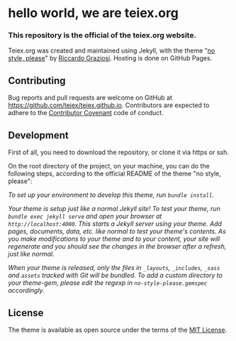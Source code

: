 # hello world, we are teiex.org
### This repository is the official of the teiex.org website.
Teiex.org was created and maintained using Jekyll, with the theme "<a href="https://github.com/riggraz/no-style-please">no style, please</a>" by <a href="https://github.com/riggraz">Riccardo Graziosi</a>. Hosting is done on GitHub Pages.

## Contributing

Bug reports and pull requests are welcome on GitHub at https://github.com/teiex/teiex.github.io. Contributors are expected to adhere to the [Contributor Covenant](http://contributor-covenant.org) code of conduct.

## Development

First of all, you need to download the repository, or clone it via https or ssh.

On the root directory of the project, on your machine, you can do the following steps, according to the official README of the theme "no style, please":

<i>To set up your environment to develop this theme, run `bundle install`.

Your theme is setup just like a normal Jekyll site! To test your theme, run `bundle exec jekyll serve` and open your browser at `http://localhost:4000`. This starts a Jekyll server using your theme. Add pages, documents, data, etc. like normal to test your theme's contents. As you make modifications to your theme and to your content, your site will regenerate and you should see the changes in the browser after a refresh, just like normal.

When your theme is released, only the files in `_layouts`, `_includes`, `_sass` and `assets` tracked with Git will be bundled.
To add a custom directory to your theme-gem, please edit the regexp in `no-style-please.gemspec` accordingly.</i>

## License

The theme is available as open source under the terms of the [MIT License](https://opensource.org/licenses/MIT).

